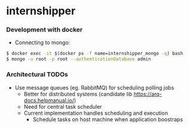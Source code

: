 # internshipper

### Development with docker

- Connecting to mongo:

```bash
$ docker exec -it $(docker ps -f name=internshipper_mongo -q) bash
$ mongo -u root -p root --authenticationDatabase admin
```

### Architectural TODOs

- Use message queues (eg. RabbitMQ) for scheduling polling jobs
  - Better for distributed systems (candidate lib https://arq-docs.helpmanual.io/)
  - Need for central task scheduler
  - Current implementation handles scheduling and execution
    - Schedule tasks on host machine when application boostraps
